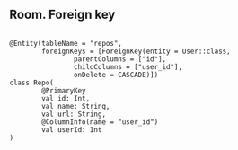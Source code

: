 ## Room. Foreign key

<pre><code class = "kotlin large" data-trim data-noescape>
@Entity(tableName = "repos",
        foreignKeys = [ForeignKey(entity = User::class,
                parentColumns = ["id"],
                childColumns = ["user_id"],
                onDelete = CASCADE)])
class Repo(
        @PrimaryKey
        val id: Int,
        val name: String,
        val url: String,
        @ColumnInfo(name = "user_id")
        val userId: Int
)
</code></pre>
